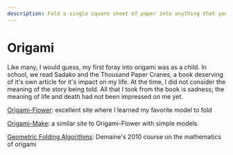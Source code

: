 ```yaml
---
description: Fold a single square sheet of paper into anything that you want.
---
```


# Origami

Like many, I would guess, my first foray into origami was as a child. In school, we read Sadako and the Thousand Paper Cranes, a book deserving of it's own article for it's impact on my life. At the time, I did not consider the meaning of the story being told. All that I took from the book is sadness; the meaning of life and death had not been impressed on me yet.&#x20;





[Origami-Flower](http://www.origami-flower.org/kawasaki-rose-new.php): excellent site where I learned my favorite model to fold

[Origami-Make](../../../responsibility/changelog/keeping-a-changelog.md): a similar site to Origami-Flower with simple models&#x20;

[Geometric Folding Algorithms](https://courses.csail.mit.edu/6.849/fall10/lectures/): Demaine's 2010 course on the mathematics of origami&#x20;

